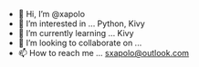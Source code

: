 - 👋 Hi, I’m @xapolo
- 👀 I’m interested in ... Python, Kivy
- 🌱 I’m currently learning ... Kivy
- 💞️ I’m looking to collaborate on ...
- 📫 How to reach me ... sxapolo@outlook.com

<!---
xapolo/xapolo is a ✨ special ✨ repository because its `README.md` (this file) appears on your GitHub profile.
You can click the Preview link to take a look at your changes.
--->
